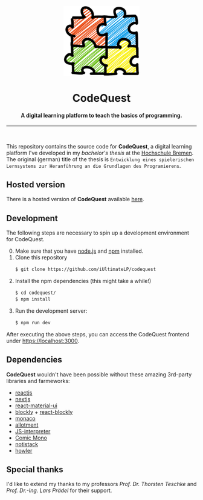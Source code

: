 <p align="center">
    <img width="200" src="./public/assets/branding/logo_big.png" alt="CodeQuest logo">
    <h1 align="center">CodeQuest</h1>
    <h4 align="center">A digital learning platform to teach the basics of programming.</h4>
</p>

<hr/>
<br/>

This repository contains the source code for **CodeQuest**, a digital learning platform I've developed in my _bachelor's thesis_ at the [Hochschule Bremen](https://hs-bremen.de). The original (german) title of the thesis is `Entwicklung eines spielerischen Lernsystems zur Heranführung an die Grundlagen des Programierens`.

## Hosted version
There is a hosted version of **CodeQuest** available [here]().

## Development
The following steps are necessary to spin up a development environment for CodeQuest.

0. Make sure that you have [node.js](https://nodejs.org/en) and [npm](https://www.npmjs.com/) installed.
1. Clone this repository
    ```bash
    $ git clone https://github.com/iUltimateLP/codequest
    ```
2. Install the npm dependencies (this might take a while!)
    ```bash
    $ cd codequest/
    $ npm install
    ```
3. Run the development server:
    ```bash
    $ npm run dev
    ```

After executing the above steps, you can access the CodeQuest frontend under [https://localhost:3000](https://localhost:3000).

## Dependencies
**CodeQuest** wouldn't have been possible without these amazing 3rd-party libraries and farmeworks:

 - [reactjs](https://react.dev/)
 - [nextjs](https://nextjs.org/)
 - [react-material-ui](https://mui.com/)
 - [blockly](https://developers.google.com/blockly) + [react-blockly](https://github.com/nbudin/react-blockly)
 - [monaco](https://microsoft.github.io/monaco-editor/)
 - [allotment](https://allotment.mulberryhousesoftware.com/)
 - [JS-interpreter](https://github.com/NeilFraser/JS-Interpreter)
 - [Comic Mono](https://dtinth.github.io/comic-mono-font/)
 - [notistack](https://notistack.com/)
 - [howler](https://howlerjs.com/)

## Special thanks
I'd like to extend my thanks to my professors _Prof. Dr. Thorsten Teschke_ and _Prof. Dr.-Ing. Lars Prädel_ for their support.